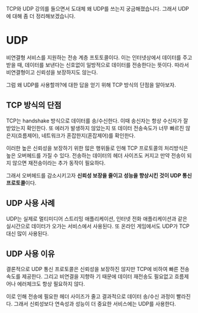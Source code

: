 TCP와 UDP 강의를 들으면서 도대체 왜 UDP를 쓰는지 궁금해졌습니다. 그래서 UDP에 대해 좀 더 정리해보겠습니다.

# UDP
비연결형 서비스를 지원하는 전송 계층 프토토콜이다. 이는 인터넷상에서 데이터를 주고 받을 때, 데이터를 보낸다는 신호없이
일방적으로 데이터를 전송한다는 뜻이다. 따라서 비연결형이고 신뢰성을 보장하지도 않는다. 

그럼 왜 UDP를 사용할까?에 대한 답을 얻기 위해 TCP 방식의 단점을 알아보자.


## TCP 방식의 단점
TCP는 handshake 방식으로 데이터를 송/수신한다. 이때 송신자는 항상 수신자가 잘 받았는지 확인한다. 또 에러가 발생하지 
않았는지 또 데이터 전송속도가 너무 빠르진 않은지(흐름제어), 네트워크가 혼잡한지(혼잡제어)를 확인한다.

이러한 높은 신뢰성을 보장하기 위한 많은 행위들로 인해 TCP 프로토콜의 처리방식은 높은 오버헤드를 가질 수 있다. 전송하는
데이터의 헤더 사이즈도 커지고 만약 전송이 되지 않으면 재전송이라는 추가 동작이 필요하다.

그래서 오버헤드를 감소시키고자 **신뢰성 보장을 줄이고 성능을 향상시킨 것이 UDP 통신 프로토콜**이다.

## UDP 사용 사례
UDP는 실제로 멀티미디어 스트리밍 애플리케이션, 인터넷 전화 애플리케이션과 같은 실시간으로 데이터가 오가는 서비스에서 사용된다.
또 온라인 게임에서도 UDP가 TCP 대신 많이 사용된다.

## UDP 사용 이유
결론적으로 UDP 통신 프로토콜은 신뢰성을 보장하진 않지만 TCP에 비하여 빠른 전송 속도를 제공한다. 그리고 비연결을 지향하
기 때문에 데이터 재전송도 필요없고 흐름제어나 에러체크도 항상 필요하지 않다.

이로 인해 전송에 필요한 헤더 사이즈가 줄고 결과적으로 데이터 송/수신 과정이 빨라진다. 그래서 신뢰성보다 연속성과 성능이
더 중요한 서비스에는 UDP를 사용한다.
